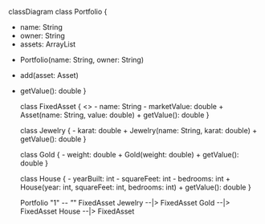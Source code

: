 classDiagram
class Portfolio {
- name: String
- owner: String
- assets: ArrayList<Asset>
+ Portfolio(name: String, owner: String)
+ add(asset: Asset)
+ getValue(): double
}

    class FixedAsset {
        <<abstract>>
        - name: String
        - marketValue: double
        + Asset(name: String, value: double)
        + getValue(): double
    }

    class Jewelry {
        - karat: double
        + Jewelry(name: String, karat: double)
        + getValue(): double
    }

    class Gold {
        - weight: double
        + Gold(weight: double)
        + getValue(): double
    }

    class House {
        - yearBuilt: int
        - squareFeet: int
        - bedrooms: int
        + House(year: int, squareFeet: int, bedrooms: int)
        + getValue(): double
    }

    Portfolio "1" *-- "*" FixedAsset
    Jewelry --|> FixedAsset
    Gold --|> FixedAsset
    House --|> FixedAsset